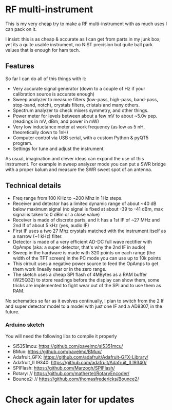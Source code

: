 # RF multi-instrument #

This is my very cheap try to make a RF multi-instrument with as much uses I can pack on it.

I insist: this is as cheap & accurate as I can get from parts in my junk box; yet its a quite usable instrument,
no NIST precision but quite ball park values that is enough for ham tech.

## Features ##

So far I can do all of this things with it:

* Very accurate signal generator (down to a couple of Hz if your calibration source is accurate enough)
* Sweep analyzer to measure filters (low-pass, high-pass, band-pass, stop-band, notch), crystals filters, cristals and many others.
* Spectrum analyzer to check mixers symmetry, and other things.
* Power meter for levels between about a few mV to about ~5.0v pep. (readings in mV, dBm, and power in mW)
* Very low inductance meter at work frequency (as low as 5 nH, theoretically down to 1nH)
* Computer control via USB serial, with a custom Python & pyQT5 program.
* Settings for tune and adjust the instrument.

As usual, imagination and clever ideas can expand the use of this instrument. For example in sweep analyzer mode you can put a SWR bridge with a proper balum and measure the SWR sweet spot of an antenna.

## Technical details ##

* Freq range from 100 KHz to ~200 Mhz in 1Hz steps.
* Receiver and detector has a limited dynamic range of about ~40 dB below maximum signal (no signal is fixed at about -39 to -41 dBm, max signal is taken to 0 dBm or a close value)
* Receiver is made of discrete parts, and it has a 1st IF of ~27 MHz and 2nd If of about 5 kHz (yes, audio IF)
* First IF uses a two 27 Mhz crystals matched with the instrument itself as a narrow (~1 kHz) filter.
* Detector is made of a very efficient AD-DC full wave rectifier with OpAmps (aka: a super detector, that's why the 2nd IF in audio)
* Sweep in the hardware is made with 320 points on each range (the width of the TFT screen) in the PC mode you can use up to 10k points
* This circuit uses a negative power source to feed the OpAmps to get them work lineally near or in the zero range.
* The sketch uses a cheap SPI flash of 4MBytes as a RAM buffer (W25Q32) to store readings before the display can show them, some tricks are implemented to fight wear out of the SPI and to use them as RAM.

No schematics so far as it evolves continually, I plan to switch from the 2 If and super detector model to a model with just one IF and a AD8307, in the future.

### Arduino sketch ###

You will need the following libs to compile it properly

* Si5351mcu: https://github.com/pavelmc/si5351mcu/
* BMux: https://github.com/pavelmc/BMux/
* Adafruit_GFX: https://github.com/adafruit/Adafruit-GFX-Library/
* Adafruit_ILI9340: https://github.com/adafruit/Adafruit_ILI9340/
* SPIFlash: https://github.com/Marzogh/SPIFlash/
* Rotary: // https://github.com/mathertel/RotaryEncoder/
* Bounce2: // https://github.com/thomasfredericks/Bounce2/

# Check again later for updates #
